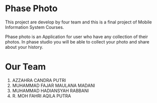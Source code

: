 # Phase Photo
 
This project are develop by four team and this is a final project of Mobile Information System Courses.

Phase photo is an Application for user who have any collection of their photos. In phase studio you will be
able to collect your photo and share about your history.

# Our Team
1. AZZAHRA CANDRA PUTRI
2. MUHAMMAD FAJAR MAULANA MADANI
3. MUHAMMAD HADIANSYAH RABBANI
4. R. MOH FAHRI AQILA PUTRA



